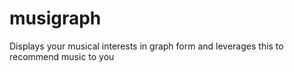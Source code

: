 musigraph
=========

Displays your musical interests in graph form and leverages this to recommend music to you
